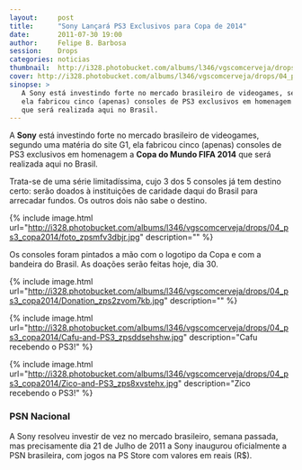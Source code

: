 ```yaml
---
layout:     post
title:      "Sony Lançará PS3 Exclusivos para Copa de 2014"
date:       2011-07-30 19:00
author:     Felipe B. Barbosa
session:    Drops
categories: noticias
thumbnail:  http://i328.photobucket.com/albums/l346/vgscomcerveja/drops/04_ps3_copa2014/post_thumbnail_zpss3zb1p16.jpg
cover: http://i328.photobucket.com/albums/l346/vgscomcerveja/drops/04_ps3_copa2014/post_header_zpsvzstfxnp.jpg
sinopse: >
   A Sony está investindo forte no mercado brasileiro de videogames, segundo uma matéria do site G1,
   ela fabricou cinco (apenas) consoles de PS3 exclusivos em homenagem a Copa do Mundo FIFA 2014
   que será realizada aqui no Brasil.
---
```

A **Sony** está investindo forte no mercado brasileiro de videogames, segundo uma matéria do site G1,
ela fabricou cinco (apenas) consoles de PS3 exclusivos em homenagem a **Copa do Mundo FIFA 2014**
que será realizada aqui no Brasil.

Trata-se de uma série limitadíssima, cujo 3 dos 5 consoles já tem destino certo: serão doados à
instituições de caridade daqui do Brasil para arrecadar fundos. Os outros dois não sabe o destino.

{% include image.html url="http://i328.photobucket.com/albums/l346/vgscomcerveja/drops/04_ps3_copa2014/foto_zpsmfv3dbjr.jpg" description="" %}

Os consoles foram pintados a mão com o logotipo da Copa e com a bandeira do Brasil. As doações
serão feitas hoje, dia 30.

{% include image.html url="http://i328.photobucket.com/albums/l346/vgscomcerveja/drops/04_ps3_copa2014/Donation_zps2zvom7kb.jpg" description="" %}

{% include image.html url="http://i328.photobucket.com/albums/l346/vgscomcerveja/drops/04_ps3_copa2014/Cafu-and-PS3_zpsddsehshw.jpg" description="Cafu recebendo o PS3!" %}

{% include image.html url="http://i328.photobucket.com/albums/l346/vgscomcerveja/drops/04_ps3_copa2014/Zico-and-PS3_zps8xvstehx.jpg" description="Zico recebendo o PS3!" %}

### PSN Nacional

A Sony resolveu investir de vez no mercado brasileiro, semana passada, mas precisamente dia
21 de Julho de 2011 a Sony inaugurou oficialmente a PSN brasileira, com jogos na PS Store com
valores em reais (R$).
